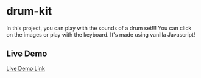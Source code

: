# drum-kit
In this project, you can play with the sounds of a drum set!!! You can click on the images or play with the keyboard. It's made using vanilla Javascript!

## Live Demo
<a href="https://gfrancoarq.github.io/drum-kit" target="_blank" class="text-white">Live Demo Link</a>
